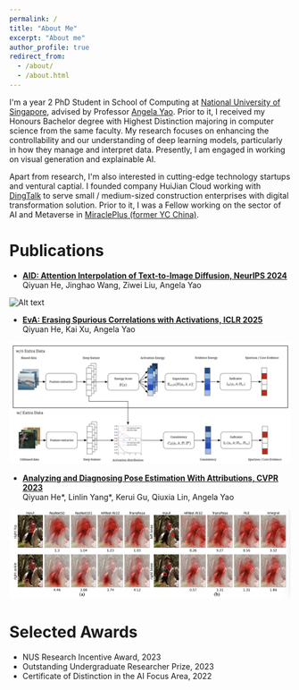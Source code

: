 ```yaml
---
permalink: /
title: "About Me"
excerpt: "About me"
author_profile: true
redirect_from: 
  - /about/
  - /about.html
---
```


 I'm a year 2 PhD Student in School of Computing at [National University of Singapore](https://nus.edu.sg/), advised by Professor [Angela Yao](https://www.comp.nus.edu.sg/~ayao/). Prior to it, I received my Honours Bachelor degree with Highest Distinction majoring in computer science from the same faculty. My research focuses on enhancing the controllability and our understanding of deep learning models, particularly in how they manage and interpret data. Presently, I am engaged in working on visual generation and explainable AI.

Apart from research, I'm also interested in cutting-edge technology startups and ventural captial. I founded company HuiJian Cloud working with [DingTalk](https://www.dingtalk.com/en) to serve small / medium-sized construction enterprises with digital transformation solution. Prior to it, I was a Fellow working on the sector of AI and Metaverse in [MiraclePlus (former YC China)](https://www.miracleplus.com/en/).

Publications
======
- [**AID: Attention Interpolation of Text-to-Image Diffusion, NeurIPS 2024**](https://qy-h00.github.io/attention-interpolation-diffusion/)  
  Qiyuan He, Jinghao Wang, Ziwei Liu, Angela Yao

![Alt text](images/publication/paid.png)

- [**EvA: Erasing Spurious Correlations with Activations, ICLR 2025**](https://openreview.net/forum?id=zKvrOOBouT&referrer=%5Bthe%20profile%20of%20Qiyuan%20He%5D(%2Fprofile%3Fid%3D~Qiyuan_He2))  
  Qiyuan He, Kai Xu, Angela Yao

![Alt text](images/publication/eva.png)

- [**Analyzing and Diagnosing Pose Estimation With Attributions, CVPR 2023**](https://openaccess.thecvf.com/content/CVPR2023/papers/He_Analyzing_and_Diagnosing_Pose_Estimation_With_Attributions_CVPR_2023_paper.pdf)  
  Qiyuan He*, Linlin Yang*, Kerui Gu, Qiuxia Lin, Angela Yao

![Alt text](images/publication/poseig.png)

<!-- Experiences
======
- SmartNail  
Chief Executive Officer, July 2021 - Present
- National University of Singapore ([CVML@NUS](https://cvml.comp.nus.edu.sg/))  
Undergrad Research Assistant, July 2020 – April 2021
- [MiraclePlus]((https://www.miracleplus.com/en/)) (former [Y Combinator](https://www.ycombinator.com/) China)  
Fellow (AI and Metaverse), April 2020 - July 2020 -->

Selected Awards
======
- NUS Research Incentive Award, 2023
- Outstanding Undergraduate Researcher Prize, 2023
- Certificate of Distinction in the AI Focus Area, 2022
